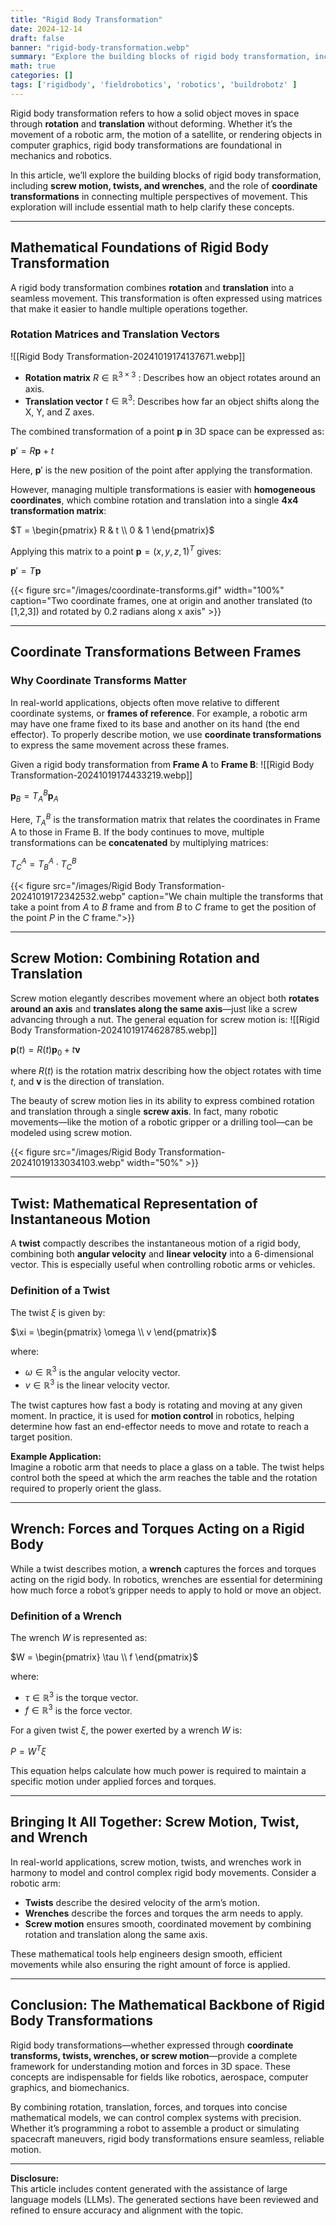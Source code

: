 ```yaml
---
title: "Rigid Body Transformation"
date: 2024-12-14
draft: false
banner: "rigid-body-transformation.webp"
summary: "Explore the building blocks of rigid body transformation, including screw motion, twists, and wrenches, and the role of coordinate transformations in connecting multiple perspectives of movement."
math: true
categories: []
tags: ['rigidbody', 'fieldrobotics', 'robotics', 'buildrobotz' ]
---
```


Rigid body transformation refers to how a solid object moves in space through **rotation** and **translation** without deforming. Whether it’s the movement of a robotic arm, the motion of a satellite, or rendering objects in computer graphics, rigid body transformations are foundational in mechanics and robotics.

In this article, we’ll explore the building blocks of rigid body transformation, including **screw motion, twists, and wrenches**, and the role of **coordinate transformations** in connecting multiple perspectives of movement. This exploration will include essential math to help clarify these concepts.

---

## **Mathematical Foundations of Rigid Body Transformation**

A rigid body transformation combines **rotation** and **translation** into a seamless movement. This transformation is often expressed using matrices that make it easier to handle multiple operations together.

### **Rotation Matrices and Translation Vectors**

![[Rigid Body Transformation-20241019174137671.webp]]

- **Rotation matrix** $R \in \mathbb{R}^{3 \times 3}$ : Describes how an object rotates around an axis.
- **Translation vector** $t \in \mathbb{R}^3$: Describes how far an object shifts along the X, Y, and Z axes.

The combined transformation of a point $\mathbf{p}$ in 3D space can be expressed as:

$\mathbf{p}' = R \mathbf{p} + t$

Here, $\mathbf{p}'$ is the new position of the point after applying the transformation.

However, managing multiple transformations is easier with **homogeneous coordinates**, which combine rotation and translation into a single **4x4 transformation matrix**:

$T = \begin{pmatrix} R & t \\ 0 & 1 \end{pmatrix}$

Applying this matrix to a point $\mathbf{p} = (x, y, z, 1)^T$ gives:

$\mathbf{p}' = T \mathbf{p}$

{{< figure src="/images/coordinate-transforms.gif" width="100%" caption="Two coordinate frames, one at origin and another translated (to [1,2,3]) and rotated by 0.2 radians along x axis" >}}

---

## **Coordinate Transformations Between Frames**

### Why Coordinate Transforms Matter

In real-world applications, objects often move relative to different coordinate systems, or **frames of reference**. For example, a robotic arm may have one frame fixed to its base and another on its hand (the end effector). To properly describe motion, we use **coordinate transformations** to express the same movement across these frames.

Given a rigid body transformation from **Frame A** to **Frame B**:
![[Rigid Body Transformation-20241019174433219.webp]]

$\mathbf{p}_B = T^B_A \mathbf{p}_A$

Here, $T_{A}^B$ is the transformation matrix that relates the coordinates in Frame A to those in Frame B. If the body continues to move, multiple transformations can be **concatenated** by multiplying matrices:

$T_{C}^A = T_{B}^A \cdot T_{C}^B$

{{< figure src="/images/Rigid Body Transformation-20241019172342532.webp" caption="We chain multiple the transforms that take a point from $A$ to $B$ frame and from $B$ to $C$ frame to get the position of the point $P$ in the $C$ frame.">}}
 
---

## **Screw Motion: Combining Rotation and Translation**

Screw motion elegantly describes movement where an object both **rotates around an axis** and **translates along the same axis**—just like a screw advancing through a nut. The general equation for screw motion is:
![[Rigid Body Transformation-20241019174628785.webp]]

$\mathbf{p}(t) = R(t) \mathbf{p}_0 + t \mathbf{v}$

where $R(t)$ is the rotation matrix describing how the object rotates with time $t$, and $\mathbf{v}$ is the direction of translation.

The beauty of screw motion lies in its ability to express combined rotation and translation through a single **screw axis**. In fact, many robotic movements—like the motion of a robotic gripper or a drilling tool—can be modeled using screw motion.

{{< figure src="/images/Rigid Body Transformation-20241019133034103.webp" width="50%" >}}

---

## **Twist: Mathematical Representation of Instantaneous Motion**

A **twist** compactly describes the instantaneous motion of a rigid body, combining both **angular velocity** and **linear velocity** into a 6-dimensional vector. This is especially useful when controlling robotic arms or vehicles.

### Definition of a Twist

The twist $\xi$ is given by:

$\xi = \begin{pmatrix} \omega \\ v \end{pmatrix}$

where:

- $\omega \in \mathbb{R}^3$ is the angular velocity vector.
- $v \in \mathbb{R}^3$ is the linear velocity vector.

The twist captures how fast a body is rotating and moving at any given moment. In practice, it is used for **motion control** in robotics, helping determine how fast an end-effector needs to move and rotate to reach a target position.

**Example Application:**  
Imagine a robotic arm that needs to place a glass on a table. The twist helps control both the speed at which the arm reaches the table and the rotation required to properly orient the glass.


---

## **Wrench: Forces and Torques Acting on a Rigid Body**

While a twist describes motion, a **wrench** captures the forces and torques acting on the rigid body. In robotics, wrenches are essential for determining how much force a robot’s gripper needs to apply to hold or move an object.

### Definition of a Wrench

The wrench $W$ is represented as:

$W = \begin{pmatrix} \tau \\ f \end{pmatrix}$

where:

- $\tau \in \mathbb{R}^3$ is the torque vector.
- $f \in \mathbb{R}^3$ is the force vector.

For a given twist $\xi$, the power exerted by a wrench $W$ is:

$P = W^T \xi$

This equation helps calculate how much power is required to maintain a specific motion under applied forces and torques.


---

## **Bringing It All Together: Screw Motion, Twist, and Wrench**

In real-world applications, screw motion, twists, and wrenches work in harmony to model and control complex rigid body movements. Consider a robotic arm:

- **Twists** describe the desired velocity of the arm’s motion.
- **Wrenches** describe the forces and torques the arm needs to apply.
- **Screw motion** ensures smooth, coordinated movement by combining rotation and translation along the same axis.

These mathematical tools help engineers design smooth, efficient movements while also ensuring the right amount of force is applied.


---

## **Conclusion: The Mathematical Backbone of Rigid Body Transformations**

Rigid body transformations—whether expressed through **coordinate transforms, twists, wrenches, or screw motion**—provide a complete framework for understanding motion and forces in 3D space. These concepts are indispensable for fields like robotics, aerospace, computer graphics, and biomechanics.

By combining rotation, translation, forces, and torques into concise mathematical models, we can control complex systems with precision. Whether it’s programming a robot to assemble a product or simulating spacecraft maneuvers, rigid body transformations ensure seamless, reliable motion.

---
**Disclosure:**  
This article includes content generated with the assistance of large language models (LLMs). The generated sections have been reviewed and refined to ensure accuracy and alignment with the topic.
